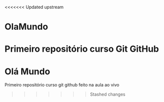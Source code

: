 <<<<<<< Updated upstream
# OlaMundo
 Primeiro repositório curso Git GitHub
=======
# Olá Mundo
 Primeiro repositório curso git github
 feito na aula ao vivo
>>>>>>> Stashed changes
